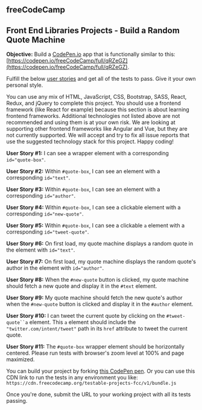 ## freeCodeCamp

## Front End Libraries Projects - Build a Random Quote Machine

**Objective:**  Build a  [CodePen.io](https://codepen.io/)  app that is functionally similar to this:  [https://codepen.io/freeCodeCamp/full/qRZeGZ](https://codepen.io/freeCodeCamp/full/qRZeGZ).

Fulfill the below  [user stories](https://en.wikipedia.org/wiki/User_story)  and get all of the tests to pass. Give it your own personal style.

You can use any mix of HTML, JavaScript, CSS, Bootstrap, SASS, React, Redux, and jQuery to complete this project. You should use a frontend framework (like React for example) because this section is about learning frontend frameworks. Additional technologies not listed above are not recommended and using them is at your own risk. We are looking at supporting other frontend frameworks like Angular and Vue, but they are not currently supported. We will accept and try to fix all issue reports that use the suggested technology stack for this project. Happy coding!

**User Story #1:**  I can see a wrapper element with a corresponding  `id="quote-box"`.

**User Story #2:**  Within  `#quote-box`, I can see an element with a corresponding  `id="text"`.

**User Story #3:**  Within  `#quote-box`, I can see an element with a corresponding  `id="author"`.

**User Story #4:**  Within  `#quote-box`, I can see a clickable element with a corresponding  `id="new-quote"`.

**User Story #5:**  Within  `#quote-box`, I can see a clickable  `a`  element with a corresponding  `id="tweet-quote"`.

**User Story #6:**  On first load, my quote machine displays a random quote in the element with  `id="text"`.

**User Story #7:**  On first load, my quote machine displays the random quote's author in the element with  `id="author"`.

**User Story #8:**  When the  `#new-quote`  button is clicked, my quote machine should fetch a new quote and display it in the  `#text`  element.

**User Story #9:**  My quote machine should fetch the new quote's author when the  `#new-quote`  button is clicked and display it in the  `#author`  element.

**User Story #10:**  I can tweet the current quote by clicking on the  `#tweet-quote``a`  element. This  `a`  element should include the  `"twitter.com/intent/tweet"`  path in its  `href`  attribute to tweet the current quote.

**User Story #11:**  The  `#quote-box`  wrapper element should be horizontally centered. Please run tests with browser's zoom level at 100% and page maximized.

You can build your project by forking  [this CodePen pen](https://codepen.io/freeCodeCamp/pen/MJjpwO). Or you can use this CDN link to run the tests in any environment you like:  `https://cdn.freecodecamp.org/testable-projects-fcc/v1/bundle.js`

Once you're done, submit the URL to your working project with all its tests passing.